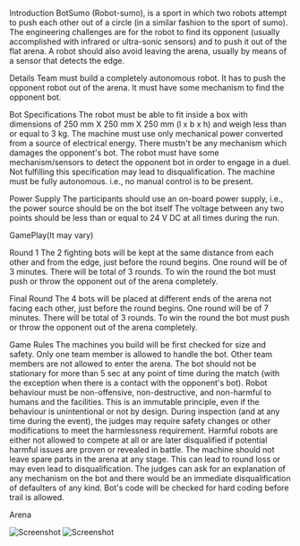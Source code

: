 Introduction
  BotSumo (Robot-sumo), is a sport in which two robots attempt to push each other out of a
  circle (in a similar fashion to the sport of sumo). The engineering challenges are for the
  robot to find its opponent (usually accomplished with infrared or ultra-sonic sensors) and to
  push it out of the flat arena. A robot should also avoid leaving the arena, usually by means
  of a sensor that detects the edge.

Details
  Team must build a completely autonomous robot. It has to push the opponent robot out of
  the arena. It must have some mechanism to find the opponent bot.

Bot Specifications
  The robot must be able to fit inside a box with dimensions of 250 mm X 250 mm X 250 mm
  (l x b x h) and weigh less than or equal to 3 kg.
  The machine must use only mechanical power converted from a source of electrical energy.
  There mustn't be any mechanism which damages the opponent's bot.
  The robot must have some mechanism/sensors to detect the opponent bot in order to
  engage in a duel. Not fulfilling this specification may lead to disqualification.
  The machine must be fully autonomous. i.e., no manual control is to be present.

Power Supply
  The participants should use an on-board power supply, i.e., the power source should be on
  the bot itself
  The voltage between any two points should be less than or equal to 24 V DC at all times
  during the run.

GamePlay(It may vary)

  Round 1
    The 2 fighting bots will be kept at the same distance from each other and from the edge,
    just before the round begins.
    One round will be of 3 minutes.
    There will be total of 3 rounds.
    To win the round the bot must push or throw the opponent out of the arena completely.

  Final Round
    The 4 bots will be placed at different ends of the arena not facing each other, just before the
    round begins.
    One round will be of 7 minutes.
    There will be total of 3 rounds.
    To win the round the bot must push or throw the opponent out of the arena completely.


Game Rules
  The machines you build will be first checked for size and safety.
  Only one team member is allowed to handle the bot. Other team members are not allowed
  to enter the arena.
  The bot should not be stationary for more than 5 sec at any point of time during the match
  (with the exception when there is a contact with the opponent's bot).
  Robot behaviour must be non-offensive, non-destructive, and non-harmful to humans and
  the facilities. This is an immutable principle, even if the behaviour is unintentional or not by
  design.
  During inspection (and at any time during the event), the judges may require safety changes
  or other modifications to meet the harmlessness requirement. Harmful robots are either
  not allowed to compete at all or are later disqualified if potential harmful issues are proven
  or revealed in battle.
  The machine should not leave spare parts in the arena at any stage. This can lead to round
  loss or may even lead to disqualification.
  The judges can ask for an explanation of any mechanism on the bot and there would be an
  immediate disqualification of defaulters of any kind.
  Bot's code will be checked for hard coding before trail is allowed.

Arena

![Screenshot](file:///home/priyankit/Downloads/botSumoFinal.jpg)
![Screenshot](file:///home/priyankit/Downloads/BotSumo.jpg)
